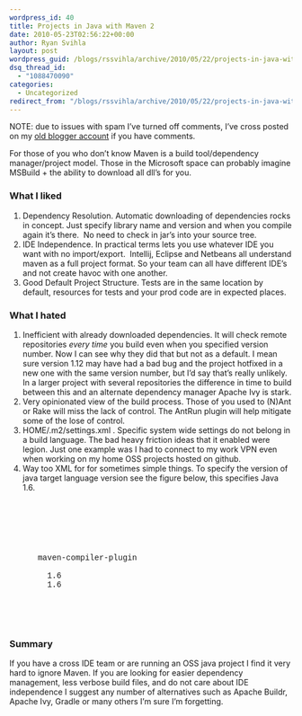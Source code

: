 ```yaml
---
wordpress_id: 40
title: Projects in Java with Maven 2
date: 2010-05-23T02:56:22+00:00
author: Ryan Svihla
layout: post
wordpress_guid: /blogs/rssvihla/archive/2010/05/22/projects-in-java-with-maven-2.aspx
dsq_thread_id:
  - "1088470090"
categories:
  - Uncategorized
redirect_from: "/blogs/rssvihla/archive/2010/05/22/projects-in-java-with-maven-2.aspx/"
---
```

NOTE: due to issues with spam I’ve turned off comments, I’ve cross posted on my [old blogger account](http://ryansvihla.blogspot.com/2010/05/projects-in-java-with-maven-2.html) if you have comments.

For those of you who don’t know Maven is a build tool/dependency manager/project model. Those in the Microsoft space can probably imagine MSBuild + the ability to download all dll’s for you.

### What I liked

  1. Dependency Resolution. Automatic downloading of dependencies rocks in concept. Just specify library name and version and when you compile again it’s there.&#160; No need to check in jar’s into your source tree. 
  2. IDE Independence. In practical terms lets you use whatever IDE you want with no import/export.&#160; Intellij, Eclipse and Netbeans all understand maven as a full project format. So your team can all have different IDE’s and not create havoc with one another. 
  3. Good Default Project Structure. Tests are in the same location by default, resources for tests and your prod code are in expected places. 

### What I hated

  1. Inefficient with already downloaded dependencies. It will check remote repositories _every time_ you build even when you specified version number. Now I can see why they did that but not as a default. I mean sure version 1.12 may have had a bad bug and the project hotfixed in a new one with the same version number, but I’d say that’s really unlikely.&#160; In a larger project with several repositories the difference in time to build between this and an alternate dependency manager Apache Ivy is stark. 
  2. Very opinionated view of the build process. Those of you used to (N)Ant or Rake will miss the lack of control. The AntRun plugin will help mitigate some of the lose of control. 
  3. HOME/.m2/settings.xml . Specific system wide settings do not belong in a build language. The bad heavy friction ideas that it enabled were legion. Just one example was I had to connect to my work VPN even when working on my home OSS projects hosted on github. 
  4. Way too XML for for sometimes simple things. To specify the version of java target language version see the figure below, this specifies Java 1.6. 

&#160;

<div style="padding-bottom: 0px;margin: 0px;padding-left: 0px;padding-right: 0px;float: none;padding-top: 0px" class="wlWriterEditableSmartContent">
  <div style="font-family:consolas,lucida console,courier,monospace">
    <span style="color:#008000"><b><build></b></span><br /> &#160;&#160;<span style="color:#008000"><b><plugins></b></span><br /> &#160;&#160;&#160;&#160;<br /> &#160;&#160;&#160;&#160;<span style="color:#008000"><b><plugin></b></span><br /> &#160;&#160;&#160;&#160;&#160;&#160;<span style="color:#008000"><b><artifactId></b></span>maven-compiler-plugin<span style="color:#008000"><b></artifactId></b></span><br /> &#160;&#160;&#160;&#160;&#160;&#160;<span style="color:#008000"><b><configuration></b></span><br /> &#160;&#160;&#160;&#160;&#160;&#160;&#160;&#160;<span style="color:#008000"><b><source></b></span>1.6<span style="color:#008000"><b></source></b></span><br /> &#160;&#160;&#160;&#160;&#160;&#160;&#160;&#160;<span style="color:#008000"><b><target></b></span>1.6<span style="color:#008000"><b></target></b></span><br /> &#160;&#160;&#160;&#160;&#160;&#160;<span style="color:#008000"><b></configuration></b></span><br /> &#160;&#160;&#160;&#160;<span style="color:#008000"><b></plugin></b></span><br /> &#160;&#160;&#160;&#160;<br /> &#160;&#160;<span style="color:#008000"><b></plugins></b></span><br /> <span style="color:#008000"><b></build></b></span>
  </div>
</div>

### Summary

If you have a cross IDE team or are running an OSS java project I find it very hard to ignore Maven. If you are looking for easier dependency management, less verbose build files, and do not care about IDE independence I suggest any number of alternatives such as Apache Buildr, Apache Ivy, Gradle or many others I’m sure I’m forgetting.